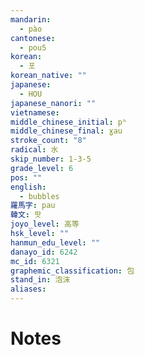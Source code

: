 ```yaml
---
mandarin:
  - pào
cantonese:
  - pou5
korean:
  - 포
korean_native: ""
japanese:
  - HOU
japanese_nanori: ""
vietnamese:
middle_chinese_initial: pʰ
middle_chinese_final: ɣau
stroke_count: "8"
radical: 水
skip_number: 1-3-5
grade_level: 6
pos: ""
english:
  - bubbles
羅馬字: pau
韓文: 팟
joyo_level: 高等
hsk_level: ""
hanmun_edu_level: ""
danayo_id: 6242
mc_id: 6321
graphemic_classification: 包
stand_in: 泡沫
aliases:
---
```


# Notes
